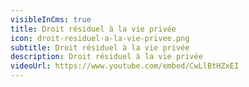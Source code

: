 ```yaml
---
visibleInCms: true
title: Droit résiduel à la vie privée
icon: droit-residuel-a-la-vie-privee.png
subtitle: Droit résiduel à la vie privée
description: Droit résiduel à la vie privée
videoUrl: https://www.youtube.com/embed/CwLlBtHZxEI
---
```

